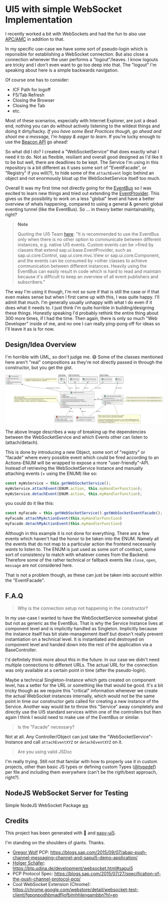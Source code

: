 # UI5 with simple WebSocket Implementation

I recently worked a bit with WebSockets and had the fun to also use [APC/AMC](https://help.sap.com/docs/SAP_NETWEAVER_750/05d041d3df1a4595a3c45f57c15e2325/18ef61f6415743658407d4d17f06e950.html?version=7.5.9&locale=en-US) in addition to that.

In my specific use-case we have some sort of pseudo-login which is reponsible for establishing a WebSocket connection. But also close a connection
whenever the user performs a "logout"/leaves. I know logouts are tricky and I don't even want to go too deep into that. The "logout" I'm speaking
about here is a simple backwards navigation.

Of course one has to consider:

- ICF Path for logoff
- F5/Tab Refresh
- Closing the Browser
- Closing the Tab
- etc.

Most of these scenarios, especially with Internet Explorer, are just a dead end, nothing you can do without actively listening to the wildest things and doing it dirty/hacky. *If you have some Best Practices though, go ahead and shoot me a message, I'm happy & eager to learn*. If you're lucky enough to use the [Beacon API](https://developer.mozilla.org/en-US/docs/Web/API/Beacon_API) go ahead!

So what did I do? I created a "WebSocketService" that does exactly what I need it to do. Not as flexible, resiliant and overall good designed as I'd like it to be but well, there are deadlines to be kept. The Service I'm using in this repository is a bit different as it uses some sort of "EventFacade", or "Registry" if you will(?), to hide some of the `attachEvent` logic behind an object and not enormously bloat up the WebSocketService itself too much.

Overall It was my first time not directly going for the [EventBus](https://ui5.sap.com/sdk/#/api/sap.ui.core.EventBus) so I was excited to learn new things and tried out extending the [EventProvider](https://ui5.sap.com/sdk/#/api/sap.ui.base.EventProvider). This gives us the possibility to work on a less "global" level and have a better overview of whats happening, compared to using a general & generic global eventing tunnel (like the EventBus). So ... in theory better maintainability, right?

>**Note** 
>
> Quoting the UI5 Team [here](https://ui5.sap.com/sdk/#/api/sap.ui.core.EventBus): 
>"It is recommended to use the EventBus only when there is no other option to communicate between different instances, e.g. native UI5 events. Custom events can be >fired by classes that extend sap.ui.base.EventProvider, such as sap.ui.core.Control, sap.ui.core.mvc.View or sap.ui.core.Component, and the events can be consumed by >other classes to achieve communication between different instances.
>Heavily using the EventBus can easily result in code which is hard to read and maintain because it's difficult to keep an overview of all event publishers and subscribers."

The way I'm using it though, I'm not so sure if that is still the case or if that even makes sense but when I first came up with this, I was quite happy. I'll admit that much. I'm generally usually unhappy with what I do even if it does what it needs to. I just think I'm quite horrible in building/designing these things. Honestly speaking I'd probably rethink the entire thing about 300 more times, if I had the time. Then again, there is only so much "Web Developer" inside of me, and no one I can really ping-pong off for ideas so I'll leave it as is for now.

## Design/Idea Overview

I'm horrible with UML, so don't judge me. 😅 Some of the classes mentioned here aren't "real" compositions as they're not directly passed in through the constructor, but you get the gist.

![class_diagramm](./readme/class_uml.png)

The above Image describes a way of breaking up
the dependencies between the WebSocketService
and which Events other can listen to (attach/detach).

This is done by introducing a new Object, some sort
of "registry" or "facade" where every possible event
which could be fired according to an Actions-ENUM
will be wrapped to expose a more "user-friendly"-API.
Instead of retrieving the WebSocketService Instance and
manually attaching events (+ using the ENUM) like so:

```js
const myWsService = this.getWebSocketService();
myWsService.attachEvent(ENUM.action, this.myHandlerFunction);
myWsService.detachEvent(ENUM.action, this.myHandlerFunction);
```

you could do it like this:

```js
const myFacade = this.getWebSocketService().getWebSocketEventFacade();
myFacade.attachMyActionEvent(this.myHandlerFunction)
myFacade.detachMyActionEvent(this.myHandlerFunction)
```

Although in this example it is not done for everything. There are a few events which haven't had the honor to be taken into the ENUM. Namely all the events that do not map to a particular action the frontend necessarily *wants* to listen to. The ENUM is just used as some sort of contract, some sort of consistency to match with whatever comes from the Backend. Therefore some of the rather technical or fallback events like `close`, `open`, `message` are not considered here.

That is not a problem though, as these can just be taken into account within the "EventFacade".

## F.A.Q

> Why is the connection setup not happening in the constructor?

In my use-case I wanted to have the WebSocketService somewhat global but not as generic as the EventBus. That is why the Service Instance lives at component level and is implicitly handled as Singleton. Implicitly because the instance itself has bit state-management itself but doesn't really prevent instantiation on a technical level. It is instantiated and destroyed on component level and handed down into the rest of the application via a BaseController.

I'd definitely think more about this in the future. In our case we didn't need multiple connections to different URLs. The actual URL for the connection was only available at a certain point in time (after the pseudo-login).

Maybe a technical Singleton-Instance which gets created on component level, has a setter for the URL or something like that would be good. It's a bit tricky though as we require this "critical" information whenever we create the actual WebSocket instances internally, which would not be the same point in time our constructor gets called for creating a new instance of the Service. Another way would be to throw this "Service" away completely and directly use the UI5 standard services within one of the controllers but then again I think I would need to make use of the EventBus or similar.

> Is the "Facade" necessary?

Not at all. Any Controller/Object can just take the "WebSocketService"-Instance and call `attachEventXYZ` or `detachEventXYZ` on it.

> Are you using valid JSDoc

I'm really trying. Still not that familar with how to properly use it in custom projects, other than basic JS types or defining custom Types ([@typedef](https://jsdoc.app/tags-typedef.html)) per file
and including them everywhere (can't be the rigth/best approach, right?).

## NodeJS WebSocket Server for Testing

Simple NodeJS WebSocket Package [ws](https://github.com/websockets/ws)

## Credits

This project has been generated with 💙 and [easy-ui5](https://github.com/SAP).

I'm standing on the shoulders of giants. Thanks.

- [Gregor Wolf](https://github.com/gregorwolf) PCP: https://blogs.sap.com/2015/09/07/abap-push-channel-messaging-channel-and-sapui5-demo-application/
- [Holger Schäfer](https://mobile.twitter.com/hschaefer123): https://btp.udina.de/development/websocket.html#sapui5
- PCP Protocol Spec: https://blogs.sap.com/2015/07/27/specification-of-the-push-channel-protocol-pcp/
- Cool WebSocket Extension (Chrome): https://chrome.google.com/webstore/detail/websocket-test-client/fgponpodhbmadfljofbimhhlengambbn?hl=en
